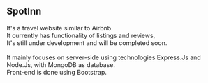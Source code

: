 <h2>SpotInn</h2>
It's a travel website similar to Airbnb.
<br>
It currently has functionality of listings and reviews, <br> It's still under development and will be completed soon.
<br><br>
It mainly focuses on server-side using technologies Express.Js and Node.Js, with MongoDB as database.
<br>
Front-end is done using Bootstrap.